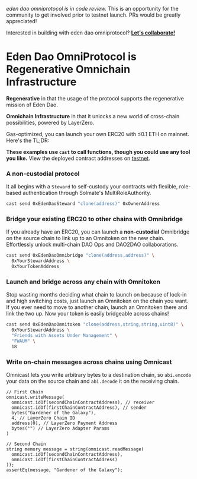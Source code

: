 _eden dao omniprotocol is in code review._ This is an opportunity for the community to get involved prior to testnet launch. PRs would be greatly appreciated!

Interested in building with eden dao omniprotocol? **[Let's collaborate!](https://edendao.typeform.com/to/qrHGVQtx)**

# Eden Dao OmniProtocol is Regenerative Omnichain Infrastructure

**Regenerative** in that the usage of the protocol supports the regenerative mission of Eden Dao.

**Omnichain Infrastructure** in that it unlocks a new world of cross-chain possibilities, powered by LayerZero.

Gas-optimized, you can launch your own ERC20 with ≤0.1 ETH on mainnet. Here's the TL;DR:

**These examples use `cast` to call functions, though you could use any tool you like.** View the deployed contract addresses on [testnet](./deploy/testnet/deployments.json).

### A non-custodial protocol

It all begins with a `Steward` to self-custody your contracts with flexible, role-based authentication through Solmate's MultiRoleAuthority.

```bash
cast send 0xEdenDaoSteward "clone(address)" 0xOwnerAddress
```


### Bridge your existing ERC20 to other chains with Omnibridge

If you already have an ERC20, you can launch a **non-custodial** Omnibridge on the source chain to link up to an Omnitoken on the new chain. Effortlessly unlock multi-chain DAO Ops and DAO2DAO collaborations.

```bash
cast send 0xEdenDaoOmnibridge "clone(address,address)" \
  0xYourStewardAddress \
  0xYourTokenAddress
```

### Launch and bridge across any chain with Omnitoken

Stop wasting months deciding what chain to launch on because of lock-in and high switching costs, just launch an Omnitoken on the chain you want. If you ever need to move to another chain, launch an Omnitoken there and link the two up. Now your token is easily bridgeable across chains!

```bash
cast send 0xEdenDaoOmnitoken "clone(address,string,string,uint8)" \
  0xYourStewardAddress \
  "Friends with Assets Under Management" \
  "FWAUM" \
  18
```


### Write on-chain messages across chains using Omnicast

Omnicast lets you write arbitrary bytes to a destination chain, so `abi.encode` your data on the source chain and `abi.decode` it on the receiving chain.

```solidity
// First Chain
omnicast.writeMessage(
  omnicast.idOf(secondChainContractAddress), // receiver
  omnicast.idOf(firstChainContractAddress), // sender
  bytes("Gardener of the Galaxy"),
  4, // LayerZero Chain ID
  address(0), // LayerZero Payment Address
  bytes("") // LayerZero Adapter Params
)

// Second Chain
string memory message = string(omnicast.readMessage(
  omnicast.idOf(secondChainContractAddress),
  omnicast.idOf(firstChainContractAddress)
));
assertEq(message, "Gardener of the Galaxy");
```
